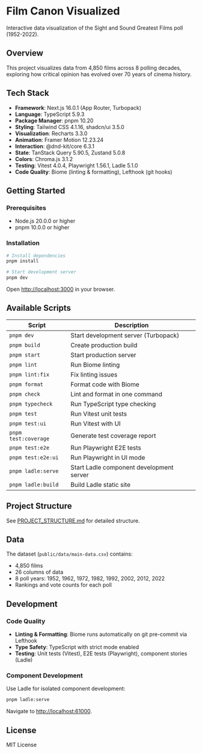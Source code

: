 # Film Canon Visualized

Interactive data visualization of the Sight and Sound Greatest Films poll (1952-2022).

## Overview

This project visualizes data from 4,850 films across 8 polling decades, exploring how critical opinion has evolved over 70 years of cinema history.

## Tech Stack

- **Framework**: Next.js 16.0.1 (App Router, Turbopack)
- **Language**: TypeScript 5.9.3
- **Package Manager**: pnpm 10.20
- **Styling**: Tailwind CSS 4.1.16, shadcn/ui 3.5.0
- **Visualization**: Recharts 3.3.0
- **Animation**: Framer Motion 12.23.24
- **Interaction**: @dnd-kit/core 6.3.1
- **State**: TanStack Query 5.90.5, Zustand 5.0.8
- **Colors**: Chroma.js 3.1.2
- **Testing**: Vitest 4.0.4, Playwright 1.56.1, Ladle 5.1.0
- **Code Quality**: Biome (linting & formatting), Lefthook (git hooks)

## Getting Started

### Prerequisites

- Node.js 20.0.0 or higher
- pnpm 10.0.0 or higher

### Installation

```bash
# Install dependencies
pnpm install

# Start development server
pnpm dev
```

Open [http://localhost:3000](http://localhost:3000) in your browser.

## Available Scripts

| Script | Description |
|--------|-------------|
| `pnpm dev` | Start development server (Turbopack) |
| `pnpm build` | Create production build |
| `pnpm start` | Start production server |
| `pnpm lint` | Run Biome linting |
| `pnpm lint:fix` | Fix linting issues |
| `pnpm format` | Format code with Biome |
| `pnpm check` | Lint and format in one command |
| `pnpm typecheck` | Run TypeScript type checking |
| `pnpm test` | Run Vitest unit tests |
| `pnpm test:ui` | Run Vitest with UI |
| `pnpm test:coverage` | Generate test coverage report |
| `pnpm test:e2e` | Run Playwright E2E tests |
| `pnpm test:e2e:ui` | Run Playwright in UI mode |
| `pnpm ladle:serve` | Start Ladle component development server |
| `pnpm ladle:build` | Build Ladle static site |

## Project Structure

See [PROJECT_STRUCTURE.md](PROJECT_STRUCTURE.md) for detailed structure.

## Data

The dataset (`public/data/main-data.csv`) contains:
- 4,850 films
- 26 columns of data
- 8 poll years: 1952, 1962, 1972, 1982, 1992, 2002, 2012, 2022
- Rankings and vote counts for each poll

## Development

### Code Quality

- **Linting & Formatting**: Biome runs automatically on git pre-commit via Lefthook
- **Type Safety**: TypeScript with strict mode enabled
- **Testing**: Unit tests (Vitest), E2E tests (Playwright), component stories (Ladle)

### Component Development

Use Ladle for isolated component development:

```bash
pnpm ladle:serve
```

Navigate to [http://localhost:61000](http://localhost:61000).

## License

MIT License
